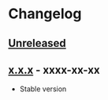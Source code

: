 # Changelog

## [Unreleased][unreleased]

## [x.x.x][] - xxxx-xx-xx

- Stable version

[unreleased]: https://github.com/sashapop10/.dotfiles/compare/vx.x.x...HEAD
[x.x.x]: https://github.com/sashapop10/.dotfiles
